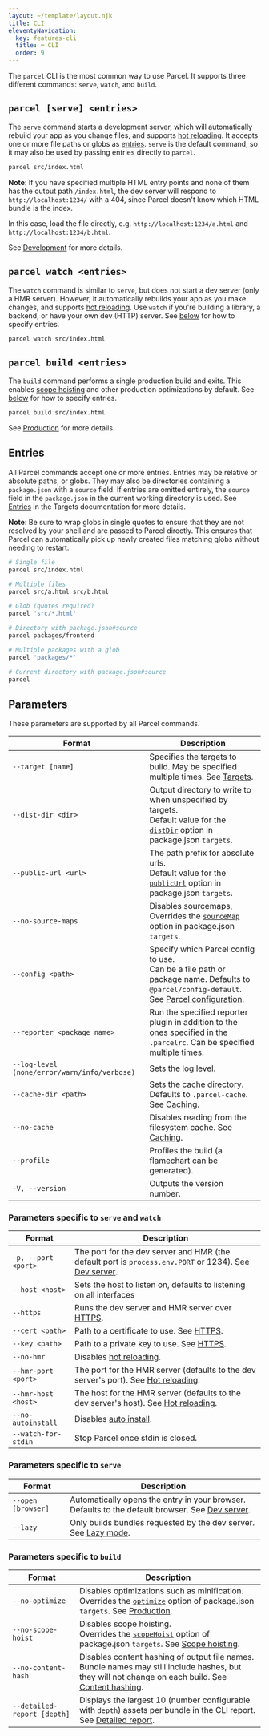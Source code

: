 ```yaml
---
layout: ~/template/layout.njk
title: CLI
eleventyNavigation:
  key: features-cli
  title: ⌨️ CLI
  order: 9
---
```


The `parcel` CLI is the most common way to use Parcel. It supports three different commands: `serve`, `watch`, and `build`.

## `parcel [serve] <entries>`

The `serve` command starts a development server, which will automatically rebuild your app as you change files, and supports [hot reloading](/features/development.md#hot-reloading). It accepts one or more file paths or globs as [entries](#entries). `serve` is the default command, so it may also be used by passing entries directly to `parcel`.

```bash
parcel src/index.html
```

<warning>

**Note**: If you have specified multiple HTML entry points and none of them has the output path `/index.html`, the dev server will respond to `http://localhost:1234/` with a 404, since Parcel doesn't know which HTML bundle is the index.

In this case, load the file directly, e.g. `http://localhost:1234/a.html` and `http://localhost:1234/b.html`.

</warning>

See [Development](/features/development.md) for more details.

## `parcel watch <entries>`

The `watch` command is similar to `serve`, but does not start a dev server (only a HMR server). However, it automatically rebuilds your app as you make changes, and supports [hot reloading](/features/development.md#hot-reloading). Use `watch` if you're building a library, a backend, or have your own dev (HTTP) server. See [below](#entries) for how to specify entries.

```bash
parcel watch src/index.html
```

## `parcel build <entries>`

The `build` command performs a single production build and exits. This enables [scope hoisting](/features/scope-hoisting) and other production optimizations by default. See [below](#entries) for how to specify entries.

```bash
parcel build src/index.html
```

See [Production](/features/production.md) for more details.

## Entries

All Parcel commands accept one or more entries. Entries may be relative or absolute paths, or globs. They may also be directories containing a `package.json` with a `source` field. If entries are omitted entirely, the `source` field in the `package.json` in the current working directory is used. See [Entries](/features/targets.md#entries) in the Targets documentation for more details.

<warning>

**Note**: Be sure to wrap globs in single quotes to ensure that they are not resolved by your shell and are passed to Parcel directly. This ensures that Parcel can automatically pick up newly created files matching globs without needing to restart.

</warning>

```bash
# Single file
parcel src/index.html

# Multiple files
parcel src/a.html src/b.html

# Glob (quotes required)
parcel 'src/*.html'

# Directory with package.json#source
parcel packages/frontend

# Multiple packages with a glob
parcel 'packages/*'

# Current directory with package.json#source
parcel
```

## Parameters

These parameters are supported by all Parcel commands.

| Format                                       | Description                                                                                                                                  |
| -------------------------------------------- | -------------------------------------------------------------------------------------------------------------------------------------------- |
| `--target [name]`                            | Specifies the targets to build. May be specified multiple times. See [Targets](/features/targets.md). |
| `--dist-dir <dir>`                           | Output directory to write to when unspecified by targets. <br> Default value for the [`distDir`](/features/targets.md#distdir) option in package.json `targets`. |
| `--public-url <url>`                         | The path prefix for absolute urls. <br> Default value for the [`publicUrl`](/features/targets.md#publicurl) option in package.json `targets`.                     |
| `--no-source-maps`                           | Disables sourcemaps, <br> Overrides the [`sourceMap`](/features/targets.md#sourcemap) option in package.json `targets`.                                          |
| `--config <path>`                            | Specify which Parcel config to use. <br> Can be a file path or package name. Defaults to `@parcel/config-default`. See [Parcel configuration](/features/plugins.md). |
| `--reporter <package name>`                  | Run the specified reporter plugin in addition to the ones specified in the `.parcelrc`. Can be specified multiple times.                                |
| `--log-level (none/error/warn/info/verbose)` | Sets the log level.                                                                                                                           |
| `--cache-dir <path>`                         | Sets the cache directory. Defaults to `.parcel-cache`. See [Caching](/features/development.md#caching).
| `--no-cache`                                 | Disables reading from the filesystem cache. See [Caching](/features/development.md#caching).                                                                                                   |                                                                                        |
| `--profile`                                  | Profiles the build (a flamechart can be generated).                                                                                           |
| `-V, --version`                              | Outputs the version number.                                                                                                                   |

### Parameters specific to `serve` and `watch`

| Format              | Description                                                                           |
| ------------------- | ------------------------------------------------------------------------------------- |
| `-p, --port <port>` | The port for the dev server and HMR (the default port is `process.env.PORT` or 1234). See [Dev server](/features/development.md#dev-server).  |
| `--host <host>`     | Sets the host to listen on, defaults to listening on all interfaces                   |
| `--https`           | Runs the dev server and HMR server over [HTTPS](/features/development.md#https).        |
| `--cert <path>`     | Path to a certificate to use. See [HTTPS](/features/development.md#https).              |
| `--key <path>`      | Path to a private key to use. See [HTTPS](/features/development.md#https).              |
| `--no-hmr`          | Disables [hot reloading](/features/development.md#hot-reloading).                       |
| `--hmr-port <port>` | The port for the HMR server (defaults to the dev server's port). See [Hot reloading](/features/development.md#hot-reloading).
| `--hmr-host <host>` | The host for the HMR server (defaults to the dev server's host). See [Hot reloading](/features/development.md#hot-reloading).                       |
| `--no-autoinstall`  | Disables [auto install](/features/development.md#auto-install).                         |
| `--watch-for-stdin` | Stop Parcel once stdin is closed.                                                     |

### Parameters specific to `serve`

| Format             | Description                                                                    |
| ------------------ | ------------------------------------------------------------------------------ |
| `--open [browser]` | Automatically opens the entry in your browser. Defaults to the default browser. See [Dev server](/features/development.md#dev-server). |
| `--lazy`           | Only builds bundles requested by the dev server. See [Lazy mode](/features/development.md#lazy-mode). |

### Parameters specific to `build`

| Format                      | Description                                                                                                                                                  |
| --------------------------- | ------------------------------------------------------------------------------------------------------------------------------------------------------------ |
| `--no-optimize`             | Disables optimizations such as minification. <br> Overrides the [`optimize`](/features/targets.md#optimize) option of package.json `targets`. See [Production](/features/production.md).                 |
| `--no-scope-hoist`          | Disables scope hoisting. <br> Overrides the [`scopeHoist`](/features/targets.md#scopehoist) option of package.json `targets`. See [Scope hoisting](/features/scope-hoisting.md).
| `--no-content-hash`         | Disables content hashing of output file names. <br> Bundle names may still include hashes, but they will not change on each build. See [Content hashing](/features/production.md#content-hashing). |                                                  |
| `--detailed-report [depth]` | Displays the largest 10 (number configurable with `depth`) assets per bundle in the CLI report. See [Detailed report](/features/production.md#detailed-report).                                                              |
